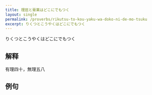```yaml
---
title: 理屈と膏薬はどこにでもつく
layout: single
permalink: /proverbs/rikutsu-to-kou-yaku-wa-doko-ni-de-mo-tsuku
excerpt: りくつとこうやくはどこにでもつく
---
```


りくつとこうやくはどこにでもつく

## 解释

有理四十，無理五八

## 例句

